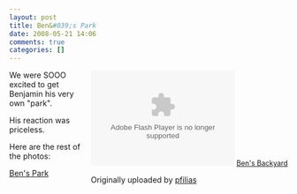 ```yaml
---
layout: post
title: Ben&#039;s Park
date: 2008-05-21 14:06
comments: true
categories: []
---
```

<div style="float: right; margin-left: 10px; margin-bottom: 10px;"><object width="260" height="173" classid="clsid:d27cdb6e-ae6d-11cf-96b8-444553540000" codebase="http://download.macromedia.com/pub/shockwave/cabs/flash/swflash.cab#version=6,0,40,0"><param name="flashvars" value="intl_lang=en-us&amp;photo_secret=f448ec0cb1&amp;photo_id=2512305748&amp;show_info_box=true" /><param name="allowFullScreen" value="true" /><param name="src" value="http://www.flickr.com/apps/video/stewart.swf?v=49235" /><param name="allowfullscreen" value="true" /><embed width="260" height="173" type="application/x-shockwave-flash" src="http://www.flickr.com/apps/video/stewart.swf?v=49235" flashvars="intl_lang=en-us&amp;photo_secret=f448ec0cb1&amp;photo_id=2512305748&amp;show_info_box=true" allowFullScreen="true" allowfullscreen="true" /></object><span style="font-size: 0.9em; margin-top: 0px;">
<a href="http://www.flickr.com/photos/pfilias/2511286657/">Ben's Backyard</a></span>

Originally uploaded by <a href="http://www.flickr.com/people/pfilias/">pfilias</a>

</div>
We were SOOO excited to get Benjamin his very own "park".

His reaction was priceless.

Here are the rest of the photos:

<a title="Ben's Park" href="http://www.flickr.com/photos/pfilias/sets/72157605179104532/">Ben's Park</a>
